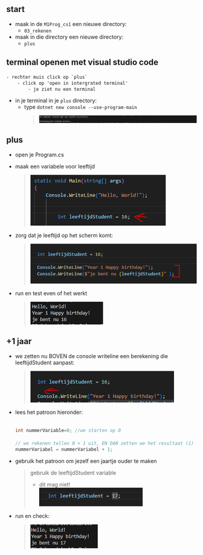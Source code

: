 
## start

- maak in de `M1Prog_cs1` een nieuwe directory:
    - `03_rekenen`
- maak in die directory een nieuwe directory:
    - `plus`

## terminal openen met visual studio code

    - rechter muis click op `plus`
        - click op 'open in intergrated terminal'
            - je ziet nu een terminal


- in je terminal in je `plus` directory:
    - type `dotnet new console --use-program-main`
        > ![](img/newconsole.PNG)

## plus

- open je Program.cs
- maak een variabele voor leeftijd
    > ![](img/leeftijd.PNG)

- zorg dat je leeftijd op het scherm komt:
    > ![](img/leefconsole.PNG)
- run en test even of het werkt
    > ![](img/test.PNG)

## +1 jaar

- we zetten nu BOVEN de console writeline een berekening die leeftijdStudent aanpast:
    > ![](img/plus1.PNG)
- lees het patroon hieronder:
    ```csharp

    int nummerVariable=0; //we starten op 0

    // we rekenen tellen 0 + 1 uit, EN DAN zetten we het resultaat (1) in nummervariable met de = 
    nummerVariabel = nummerVariabel + 1;

    ```

- gebruik het patroon om jezelf een jaartje ouder te maken
    > gebruik de leeftijdStudent variable 
    > - dit mag niet!  
    > ![](img/magniet.PNG)
    
- run en check:

    > ![](img/17.PNG)


